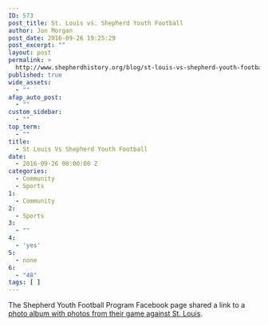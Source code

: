 ```yaml
---
ID: 573
post_title: St. Louis vs. Shepherd Youth Football
author: Jon Morgan
post_date: 2016-09-26 19:25:29
post_excerpt: ""
layout: post
permalink: >
  http://www.shepherdhistory.org/blog/st-louis-vs-shepherd-youth-football/
published: true
wide_assets:
  - ""
afap_auto_post:
  - ""
custom_sidebar:
  - ""
top_term:
  - ""
title:
  - St Louis Vs Shepherd Youth Football
date:
  - 2016-09-26 00:00:00 Z
categories:
  - Community
  - Sports
1:
  - Community
2:
  - Sports
3:
  - ""
4:
  - 'yes'
5:
  - none
6:
  - "48"
tags: [ ]
---
```

The Shepherd Youth Football Program Facebook page shared a link to a <a href="http://trishahydeseniorsportsphotography.pixieset.com/stlouisvsshepherdyouthfootball/">photo album with photos from their game against St. Louis</a>.